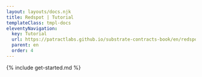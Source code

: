 ```yaml
---
layout: layouts/docs.njk
title: Redspot | Tutorial 
templateClass: tmpl-docs
eleventyNavigation:
  key: Tutorial
  url: https://patractlabs.github.io/substrate-contracts-book/en/redspot/tutorial/
  parent: en
  order: 4
---
```


{% include get-started.md %}
